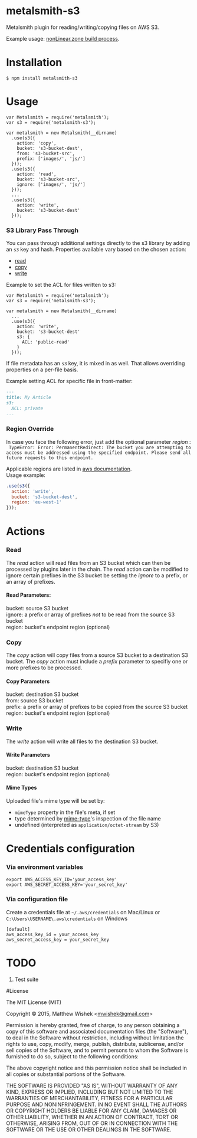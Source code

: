 # metalsmith-s3
Metalsmith plugin for reading/writing/copying files on AWS S3.

Example usage: [nonLinear.zone build process](https://github.com/mwishek/nonlinear.build).

# Installation
```
$ npm install metalsmith-s3
```

# Usage
```node
var Metalsmith = require('metalsmith');
var s3 = require('metalsmith-s3');

var metalsmith = new Metalsmith(__dirname)
  .use(s3({
    action: 'copy',
    bucket: 's3-bucket-dest',
    from: 's3-bucket-src',
    prefix: ['images/', 'js/']
  }));
  .use(s3({
    action: 'read',
    bucket: 's3-bucket-src',
    ignore: ['images/', 'js/']
  }));
  ...
  .use(s3({
    action: 'write',
    bucket: 's3-bucket-dest'
  }));
```
### S3 Library Pass Through
You can pass through additional settings directly to the s3 library by adding an `s3` key and hash.
Properties available vary based on the chosen action:
  - [read](http://docs.aws.amazon.com/AWSJavaScriptSDK/latest/AWS/S3.html#getObject-property)
  - [copy](http://docs.aws.amazon.com/AWSJavaScriptSDK/latest/AWS/S3.html#copyObject-property)
  - [write](http://docs.aws.amazon.com/AWSJavaScriptSDK/latest/AWS/S3.html#putObject-property)

Example to set the ACL for files written to s3:
```node
var Metalsmith = require('metalsmith');
var s3 = require('metalsmith-s3');

var metalsmith = new Metalsmith(__dirname)
  ...
  .use(s3({
    action: 'write',
    bucket: 's3-bucket-dest'
    s3: {
      ACL: 'public-read'
    }
  }));
```

If file metadata has an `s3` key, it is mixed in as well.
That allows overriding properties on a per-file basis.

Example setting ACL for specific file in front-matter:
```md
---
title: My Article
s3:
  ACL: private
---
```

### Region Override
In case you face the following error, just add the optional parameter *region* :  
``` TypeError: Error: PermanentRedirect: The bucket you are attempting to access must be addressed using the specified endpoint. Please send all future requests to this endpoint.```  

Applicable regions are listed in [aws documentation](http://docs.aws.amazon.com/general/latest/gr/rande.html#s3_region).  
Usage example:
``` javascript
.use(s3({
  action: 'write',
  bucket: 's3-bucket-dest',
  region: 'eu-west-1'
}));
```

# Actions
### Read

The _read_ action will read files from an S3 bucket which can then be processed by plugins later in the chain. The _read_ action can be modified to ignore certain prefixes in the S3 bucket be setting the _ignore_ to a prefix, or an array of prefixes.

#### Read Parameters:

bucket: source S3 bucket  
ignore: a prefix or array of prefixes _not_ to be read from the source S3 bucket  
region: bucket's endpoint region (optional)

### Copy

The _copy_ action will copy files from a source S3 bucket to a destination S3 bucket. The _copy_ action must include a _prefix_ parameter to specifiy one or more prefixes to be processed.

#### Copy Parameters

bucket: destination S3 bucket  
from: source S3 bucket  
prefix: a prefix or array of prefixes to be copied from the source S3 bucket  
region: bucket's endpoint region (optional)

### Write

The _write_ action will write all files to the destination S3 bucket.  

#### Write Parameters

bucket: destination S3 bucket  
region: bucket's endpoint region (optional)

#### Mime Types

Uploaded file's mime type will be set by:

 * `mimeType` property in the file's meta, if set
 * type determined by [mime-type](https://www.npmjs.com/package/mime-types)'s inspection of the file name
 * undefined (interpreted as `application/octet-stream` by S3)

# Credentials configuration

### Via environment variables
```
export AWS_ACCESS_KEY_ID='your_access_key'
export AWS_SECRET_ACCESS_KEY='your_secret_key'
```

### Via configuration file

Create a credentials file at `~/.aws/credentials` on Mac/Linux or `C:\Users\USERNAME\.aws\credentials` on Windows

```
[default]
aws_access_key_id = your_access_key
aws_secret_access_key = your_secret_key
```

# TODO
1. Test suite

#License

The MIT License (MIT)

Copyright © 2015, Matthew Wishek <[mwishek@gmail.com](mailto:mwishek@gmail.com)>

Permission is hereby granted, free of charge, to any person obtaining a copy of this software and associated documentation files (the "Software"), to deal in the Software without restriction, including without limitation the rights to use, copy, modify, merge, publish, distribute, sublicense, and/or sell copies of the Software, and to permit persons to whom the Software is furnished to do so, subject to the following conditions:

The above copyright notice and this permission notice shall be included in all copies or substantial portions of the Software.

THE SOFTWARE IS PROVIDED "AS IS", WITHOUT WARRANTY OF ANY KIND, EXPRESS OR IMPLIED, INCLUDING BUT NOT LIMITED TO THE WARRANTIES OF MERCHANTABILITY, FITNESS FOR A PARTICULAR PURPOSE AND NONINFRINGEMENT. IN NO EVENT SHALL THE AUTHORS OR COPYRIGHT HOLDERS BE LIABLE FOR ANY CLAIM, DAMAGES OR OTHER LIABILITY, WHETHER IN AN ACTION OF CONTRACT, TORT OR OTHERWISE, ARISING FROM, OUT OF OR IN CONNECTION WITH THE SOFTWARE OR THE USE OR OTHER DEALINGS IN THE SOFTWARE.
